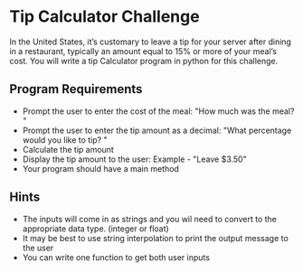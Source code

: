 # Tip Calculator Challenge

In the United States, it’s customary to leave a tip for your server after dining in a restaurant, typically an amount equal to 15% or more of your meal’s cost. You will write a tip Calculator program in python for this challenge.

## Program Requirements
- Prompt the user to enter the cost of the meal: "How much was the meal? "
- Prompt the user to enter the tip amount as a decimal: "What percentage would you like to tip? "
- Calculate the tip amount
- Display the tip amount to the user: Example - "Leave $3.50"
- Your program should have a main method

## Hints
- The inputs will come in as strings and you wil need to convert to the appropriate data type. (integer or float)
- It may be best to use string interpolation to print the output message to the user
- You can write one function to get both user inputs
